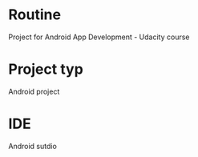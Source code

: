 # Routine
Project for Android App Development - Udacity course

# Project typ
Android project

# IDE
Android sutdio
